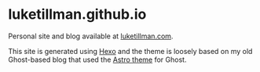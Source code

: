 # luketillman.github.io

Personal site and blog available at [luketillman.com](http://www.luketillman.com).

This site is generated using [Hexo](https://hexo.io) and the theme is loosely based on my old 
Ghost-based blog that used the [Astro theme](http://astro-ghost.ecko.me/) for Ghost.